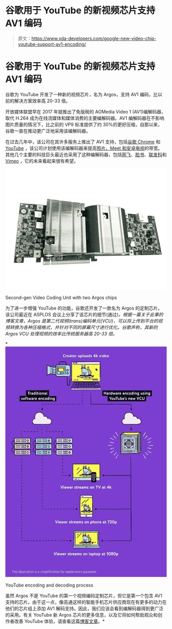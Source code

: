 # 谷歌用于 YouTube 的新视频芯片支持 AV1 编码

> 原文：<https://www.xda-developers.com/google-new-video-chip-youtube-support-av1-encoding/>

# 谷歌用于 YouTube 的新视频芯片支持 AV1 编码

谷歌为 YouTube 开发了一种新的视频芯片，名为 Argos，支持 AV1 编码，比以前的解决方案效率高 20-33 倍。

开放媒体联盟早在 2017 年就推出了免版税的 AOMedia Video 1 (AV1)编解码器，取代 H.264 成为在线流媒体和媒体消费的主要编解码器。AV1 编解码器在不影响图片质量的情况下，比之前的 VP9 标准提供了约 30%的更好压缩，自那以来，谷歌一直在推动更广泛地采用该编解码器。

在过去几年中，该公司在其许多服务上推出了 AV1 支持，包括[谷歌 Chrome](https://www.xda-developers.com/google-chrome-90-stable-rollout/) 和 [YouTube](https://www.xda-developers.com/youtube-for-android-tv-adopts-av1-video-codec-in-certain-devices/) ，该公司计划使用该编解码器来提高[照片、Meet 和安卓电视](https://www.xda-developers.com/google-av1-codec-improve-bandwidth-stadia-photos-meet-tv/)的带宽。其他几个主要的科技巨头最近也采用了这种编解码器，包括[网飞](https://www.xda-developers.com/netflix-android-streams-some-shows-av1/)、[脸书](https://www.xda-developers.com/facebook-aomedia-royalty-free-av1-video/)、[联发科](https://www.xda-developers.com/mediatek-dimensity-1000-is-the-first-smartphone-soc-to-support-av1-hardware-decoding/)和 [Vimeo](https://www.xda-developers.com/vimeo-supports-av1-video-codec/) ，它的未来看起来很有希望。

 <picture>![Second-gen Video Coding Unit with two Argos chips](img/492cbff4517516ff978f56bfe02134b5.png)</picture> 

Second-gen Video Coding Unit with two Argos chips

为了进一步增强 YouTube 的功能，谷歌还开发了一款名为 Argos 的定制芯片。该公司最近在 ASPLOS 会议上分享了该芯片的细节(通过[](https://www.cnet.com/news/google-supercharges-youtube-with-a-custom-video-chip/)*)。根据一篇关于此事的博客文章，Argos 是第二代视频(trans)编码单元(VCU)，可以将上传到平台的视频转换为各种压缩格式，并针对不同的屏幕尺寸进行优化。谷歌声称，其新的 Argos VCU 处理视频的效率比传统服务器高 20-33 倍。*

 *<picture>![YouTube encoding and decoding process](img/cb5d95f69739b8d43c470c6dd106209b.png)</picture> 

YouTube encoding and decoding process

虽然 Argos 不是 YouTube 的第一个视频编码定制芯片，但它是第一个包含 AV1 支持的芯片。由于这一点，像高通这样的智能手机芯片供应商现在有更多的动力在他们的芯片组上添加 AV1 解码支持。因此，我们应该会看到编解码器得到更广泛的采用。有关 YouTube 新 Argos 芯片的更多信息，以及它将如何帮助观众和创作者改善 YouTube 体验，请查看这篇[博客文章](https://blog.youtube/inside-youtube/new-era-video-infrastructure)。*